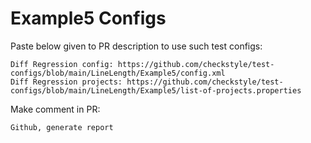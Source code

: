 # Example5 Configs
Paste below given to PR description to use such test configs:
```
Diff Regression config: https://github.com/checkstyle/test-configs/blob/main/LineLength/Example5/config.xml
Diff Regression projects: https://github.com/checkstyle/test-configs/blob/main/LineLength/Example5/list-of-projects.properties
```
Make comment in PR:
```
Github, generate report
```

